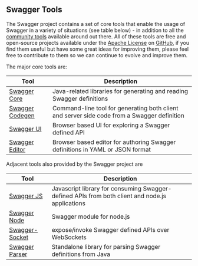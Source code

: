 ## Swagger Tools
The Swagger project contains a set of core tools that enable the usage of Swagger in a variety of situations (see table below) - in addition to all the [community tools](open-source-integrations) available around out there. All of these tools are free and open-source projects available under the [Apache License](http://www.apache.org/licenses/LICENSE-2.0.html) on [GitHub](https://github.com/swagger-api), if you find them useful but have some great ideas for improving them, please feel free to contribute to them so we can continue to evolve and improve them.

The major core tools are:

Tool | Description 
--- | ---
[Swagger Core](https://github.com/swagger-api/swagger-core) | Java-related libraries for generating and reading Swagger definitions
[Swagger Codegen](https://github.com/swagger-api/swagger-codegen) | Command-line tool for generating both client and server side code from a Swagger definition
[Swagger UI](https://github.com/swagger-api/swagger-ui) | Browser based UI for exploring a Swagger defined API
[Swagger Editor](https://github.com/swagger-api/swagger-editor) | Browser based editor for authoring Swagger definitions in YAML or JSON format

Adjacent tools also provided by the Swagger project are

Tool | Description 
--- | ---
[Swagger JS](https://github.com/swagger-api/swagger-js) | Javascript library for consuming Swagger-defined APIs from both client and node.js applications
[Swagger Node](https://github.com/swagger-api/swagger-node) | Swagger module for node.js 
[Swagger-Socket](https://github.com/swagger-api/swagger-socket) | expose/invoke Swagger defined APIs over WebSockets
[Swagger Parser](https://github.com/swagger-api/swagger-parser) | Standalone library for parsing Swagger definitions from Java
